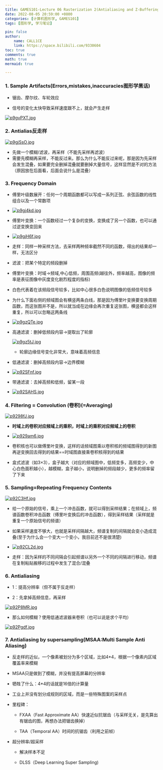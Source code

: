 ```yaml
---
title: GAMES101-Lecture 06 Rasterization 2(Antialiasing and Z-Buffering)
date: 2022-08-05 20:59:00 +0800
categories: [计算机图形学, GAMES101]
tags: [图形学, 学习笔记]

pin: false
author: 
    name: CALL1CE
    link: https://space.bilibili.com/9330604
toc: true
comments: true
math: true
mermaid: true

---
```


### 1. Sample Artifacts(Errors,mistakes,inaccuracies图形学黑话)

- 锯齿、摩尔纹、车轮效应

- 信号的变化太快导致采样速度跟不上，就会产生走样

[![p9gvPXT.jpg](https://s1.ax1x.com/2023/05/15/p9gvPXT.jpg)](https://imgse.com/i/p9gvPXT)

### 2. Antialias反走样

[![p9gjSsO.jpg](https://s1.ax1x.com/2023/05/15/p9gjSsO.jpg)](https://imgse.com/i/p9gjSsO)

- 先做一个模糊/滤波，再采样（不能先采样再滤波）
- 需要先模糊再采样，不能反过来。那么为什么不能反过来呢，那是因为先采样会发生混叠，如果要完全删掉混叠就要删掉大量信号，这样显然是不对的方法（原因放在后面看，后面会说什么是混叠）

### 3. Frequency Domain

- 傅里叶级数展开：任何一个周期函数都可以写成一系列正弦、余弦函数的线性组合以及一个常数项

- [![p9gj4kd.jpg](https://s1.ax1x.com/2023/05/15/p9gj4kd.jpg)](https://imgse.com/i/p9gj4kd)

- 傅里叶变换：一个函数经过一个复杂的变换，变换成了另一个函数，也可以通过逆变换变回来

- [![p9gjH6f.jpg](https://s1.ax1x.com/2023/05/15/p9gjH6f.jpg)](https://imgse.com/i/p9gjH6f)

- 走样：同样一种采样方法，去采样两种频率截然不同的函数，得出的结果却一样，无法区分

- 滤波：把某个特定的频段删掉

- 傅里叶变换：时域->频域,中心低频，周围高频(越往外，频率越高，图像的频率是表征图像中灰度变化剧烈程度的指标)

- 白色代表着在该频段信号较多，比如中心很多白色说明图像的低频信号较多

- 为什么下面右侧的频域图会有横竖两条白线，那是因为傅里叶变换要变换周期函数，而这张图并不是，所以就当成在边缘会再次重复这张图，横竖都会这样重复，所以可以忽略这两条线

- [![p9gzQTe.jpg](https://s1.ax1x.com/2023/05/15/p9gzQTe.jpg)](https://imgse.com/i/p9gzQTe)

- 高通滤波：删掉低频段内容->提取出了轮廓
  
  [![p9gz5tJ.jpg](https://s1.ax1x.com/2023/05/15/p9gz5tJ.jpg)](https://imgse.com/i/p9gz5tJ)
  
  - 轮廓边缘信号变化非常大，意味着高频信息

- 低通滤波：删掉高频段内容->边界模糊

- [![p92SFnf.jpg](https://s1.ax1x.com/2023/05/15/p92SFnf.jpg)](https://imgse.com/i/p92SFnf)

- 带通滤波：去掉高频和低频，留某一段

- [![p92SAHS.jpg](https://s1.ax1x.com/2023/05/15/p92SAHS.jpg)](https://imgse.com/i/p92SAHS)

### 4. Filtering = Convolution (卷积)(=Averaging)

[![p9298fJ.jpg](https://s1.ax1x.com/2023/05/15/p9298fJ.jpg)](https://imgse.com/i/p9298fJ)

- **时域上的卷积对应频域上的乘积，时域上的乘积对应频域上的卷积**

- [![p929am6.jpg](https://s1.ax1x.com/2023/05/15/p929am6.jpg)](https://imgse.com/i/p929am6)

- 卷积核也可以做傅里叶变换，这样的话频域图乘以卷积核的频域图得到的新图再逆变换回去得到的结果==时域图直接乘卷积核得到的结果

- 盒式滤波（如3×3），盒子越大（对应的频域图中，低频变多，高频变少，中心白色面积越小），越模糊，盒子越小，说明删掉的频段越少，更多的频率留了下来

### 5. Sampling=Repeating Frequency Contents

[![p92C3Hf.jpg](https://s1.ax1x.com/2023/05/15/p92C3Hf.jpg)](https://imgse.com/i/p92C3Hf)

- 给一个原始的信号，乘上一个冲击函数，就可以得到采样结果；在频域上，频谱函数卷积冲击函数（傅里叶变换后的冲击函数），得到采样结果（采样就是重复一个原始信号的频谱）

- 如果采样速度不够大，也就是采样间隔越大，频谱复制的间隔就会变小造成混叠(至于为什么会一个变大一个变小，我目前还不是很清楚)

- [![p92CL2d.jpg](https://s1.ax1x.com/2023/05/15/p92CL2d.jpg)](https://imgse.com/i/p92CL2d)

- 走样：因为采样的不同间隔会引起频谱以另外一个不同的间隔进行移动，频谱在复制粘贴搬移的过程中发生了混合/混叠

### 6. Antialiasing

- 1：提高分辨率（但不属于反走样）

- 2：先拿掉高频信息，再采样

[![p92P8MR.jpg](https://s1.ax1x.com/2023/05/15/p92P8MR.jpg)](https://imgse.com/i/p92P8MR)

* 那么如何模糊？使用低通滤波器来卷积（也可以说是求个平均）

[![p92Pgdf.jpg](https://s1.ax1x.com/2023/05/15/p92Pgdf.jpg)](https://imgse.com/i/p92Pgdf)

### 7. Antialiasing by supersampling(MSAA:Multi Sample Anti Aliasing)

- 反走样的近似，一个像素被划分为多个区域，比如4*4，根据一个像素内区域覆盖率来模糊

- MSAA只是做到了模糊，并没有提高屏幕的分辨率

- 牺牲了什么：4*4的话就是16倍的计算量

- 工业上并没有划分成规则的区域，而是一些特殊图案的采样点

- 里程碑：
  
  - FXAA（Fast Approximate AA）快速近似抗锯齿（与采样无关，是先算出有锯齿的图，再想办法把锯齿换掉）
  
  - TAA（Temporal AA）时间的抗锯齿（利用之前帧）

- 超分辨率/超采样
  
  - 解决样本不足
  
  - DLSS（Deep Learning Super Sampling)

